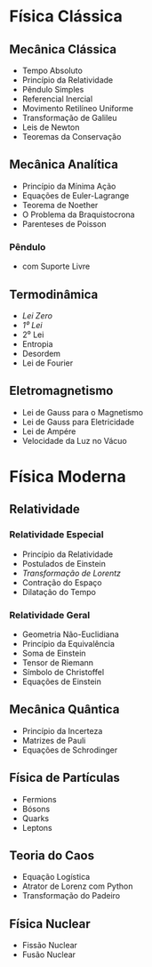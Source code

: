 # Física Clássica

## Mecânica Clássica

- Tempo Absoluto
- Princípio da Relatividade
- Pêndulo Simples
- Referencial Inercial
- Movimento Retilíneo Uniforme
- Transformação de Galileu 
- Leis de Newton
- Teoremas da Conservação

## Mecânica Analítica

- Princípio da Mínima Ação
- Equações de Euler-Lagrange
- Teorema de Noether
- O Problema da Braquistocrona
- Parenteses de Poisson

### Pêndulo 

- com Suporte Livre

## Termodinâmica

- *Lei Zero*
- *1⁰ Lei*
- 2⁰ Lei
- Entropia
- Desordem
- Lei de Fourier

## Eletromagnetismo

- Lei de Gauss para o Magnetismo
- Lei de Gauss para Eletricidade
- Lei de Ampére
- Velocidade da Luz no Vácuo

# Física Moderna

## Relatividade

### Relatividade Especial

- Princípio da Relatividade
- Postulados de Einstein
- *Transformação de Lorentz*
- Contração do Espaço 
- Dilatação do Tempo

### Relatividade Geral

- Geometria Não-Euclidiana
- Princípio da Equivalência
- Soma de Einstein
- Tensor de Riemann
- Símbolo de Christoffel
- Equações de Einstein 

## Mecânica Quântica

- Princípio da Incerteza
- Matrizes de Pauli
- Equações de Schrodinger

## Física de Partículas

- Fermions
- Bósons
- Quarks
- Leptons

## Teoria do Caos

- Equação Logística
- Atrator de Lorenz com Python
- Transformação do Padeiro

## Física Nuclear

- Fissão Nuclear 
- Fusão Nuclear

